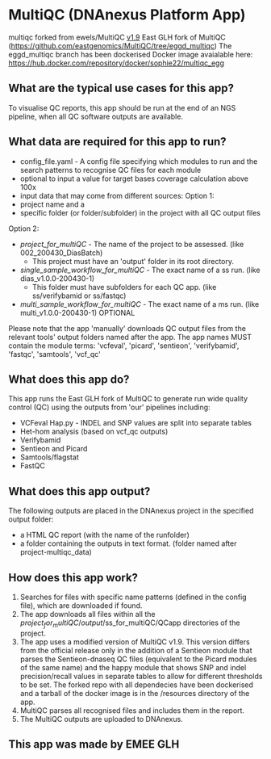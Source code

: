 # MultiQC (DNAnexus Platform App)

multiqc
forked from ewels/MultiQC [v1.9](https://github.com/ewels/MultiQC/)
East GLH fork of MultiQC (https://github.com/eastgenomics/MultiQC/tree/eggd_multiqc)
The eggd_multiqc branch has been dockerised
Docker image avaialable here: https://hub.docker.com/repository/docker/sophie22/multiqc_egg

## What are the typical use cases for this app?
To visualise QC reports, this app should be run at the end of an NGS pipeline, when all QC software outputs are available.

## What data are required for this app to run?
* config_file.yaml - A config file specifying which modules to run and the search patterns to recognise QC files for each module
* optional to input a value for target bases coverage calculation above 100x
* input data that may come from different sources:
Option 1:
* project name and a 
* specific folder (or folder/subfolder) in the project with all QC output files
 
Option 2:
* *project_for_multiQC* - The name of the project to be assessed. (like 002_200430_DiasBatch)
  - This project must have an 'output' folder in its root directory.
* *single_sample_workflow_for_multiQC* - The exact name of a ss run. (like dias_v1.0.0-200430-1) 
  - This folder must have subfolders for each QC app. (like ss/verifybamid or ss/fastqc)
* *multi_sample_workflow_for_multiQC* - The exact name of a ms run. (like multi_v1.0.0-200430-1) OPTIONAL

Please note that the app 'manually' downloads QC output files from the relevant tools' output folders named after the app. The app names MUST contain the module terms:
'vcfeval', 'picard', 'sentieon', 'verifybamid', 'fastqc', 'samtools', 'vcf_qc'

## What does this app do?
This app runs the East GLH fork of MultiQC to generate run wide quality control (QC) using the outputs from 'our' pipelines including:
* VCFeval Hap.py - INDEL and SNP values are split into separate tables
* Het-hom analysis (based on vcf_qc outputs)
* Verifybamid
* Sentieon and Picard
* Samtools/flagstat
* FastQC 

## What does this app output?
The following outputs are placed in the DNAnexus project in the specified output folder:
* a HTML QC report (with the name of the runfolder)
* a folder containing the outputs in text format. (folder named after project-multiqc_data)

## How does this app work?
1. Searches for files with specific name patterns (defined in the config file), which are downloaded if found.
2. The app downloads all files within all the $project_for_multiQC/output/$ss_for_multiQC/QCapp directories of the project.
3. The app uses a modified version of MultiQC v1.9. This version differs from the official release only in the addition of a Sentieon module that parses the Sentieon-dnaseq QC files (equivalent to the Picard modules of the same name) and the happy module that shows SNP and indel precision/recall values in separate tables to allow for different thresholds to be set. The forked repo with all dependecies have been dockerised and a tarball of the docker image is in the /resources directory of the app.
4. MultiQC parses all recognised files and includes them in the report.
5. The MultiQC outputs are uploaded to DNAnexus.

## This app was made by EMEE GLH
